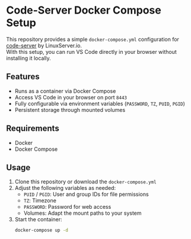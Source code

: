 # Code-Server Docker Compose Setup

This repository provides a simple `docker-compose.yml` configuration for [code-server](https://github.com/coder/code-server) by LinuxServer.io.  
With this setup, you can run VS Code directly in your browser without installing it locally.

## Features
- Runs as a container via Docker Compose
- Access VS Code in your browser on port `8443`
- Fully configurable via environment variables (`PASSWORD`, `TZ`, `PUID`, `PGID`)
- Persistent storage through mounted volumes

## Requirements
- Docker
- Docker Compose

## Usage
1. Clone this repository or download the `docker-compose.yml`
2. Adjust the following variables as needed:
   - `PUID` / `PGID`: User and group IDs for file permissions
   - `TZ`: Timezone
   - `PASSWORD`: Password for web access
   - Volumes: Adapt the mount paths to your system
3. Start the container:
   ```bash
   docker-compose up -d
